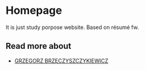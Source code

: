 # Homepage
It is just study porpose website. Based on résumé fw.

## Read more about 
- [GRZEGORZ BRZĘCZYSZCZYKIEWICZ](https://dimakosiczenko.github.io/homepage/)

